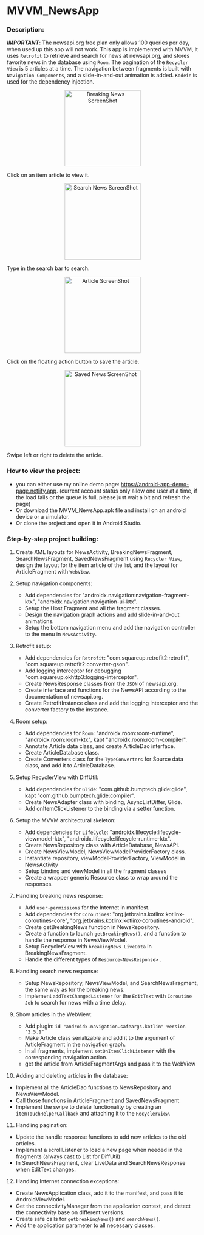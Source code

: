 # MVVM_NewsApp

### Description:
***IMPORTANT***: The newsapi.org free plan only allows 100 queries per day, when used up this app will not work.
This app is implemented with MVVM, it uses `Retrofit` to retrieve and search for news at newsapi.org, and stores favorite news in the database using `Room`. The pagination of the `Recycler View` is 5 articles at a time. The navigation between fragments is built with `Navigation Components`, and a slide-in-and-out animation is added. `Kodein` is used for the dependency injection.
<p align="center"> <img src="/ScreenShots/breakingNews.png" width="200" alt="Breaking News ScreenShot" /> </p>
Click on an item article to view it.
<p align="center"> <img src="/ScreenShots/searchNews.png" width="200" alt="Search News ScreenShot" /> </p>
Type in the search bar to search.
<p align="center"> <img src="/ScreenShots/article.png" width="200" alt="Article ScreenShot" /> </p>
Click on the floating action button to save the article.
<p align="center"> <img src="/ScreenShots/savedNews.png" width="200" alt="Saved News ScreenShot" /> </p>
Swipe left or right to delete the article.

### How to view the project:

- you can either use my online demo page: <a href="https://android-app-demo-page.netlify.app" target="_blank">https://android-app-demo-page.netlify.app</a>.
  (current account status only allow one user at a time, if the load fails or the queue is full, please just wait a bit and refresh the page)
- Or download the MVVM_NewsApp.apk file and install on an android device or a simulator.
- Or clone the project and open it in Android Studio.

### Step-by-step project building:

1. Create XML layouts for NewsActivity, BreakingNewsFragment, SearchNewsFragment, SavedNewsFragment using `Recycler View`,
   design the layout for the item article of the list, and the layout for ArticleFragment with `WebView`.

2. Setup navigation components:
   - Add dependencies for "androidx.navigation:navigation-fragment-ktx", "androidx.navigation:navigation-ui-ktx".
   - Setup the Host Fragment and all the fragment classes.
   - Design the navigation graph actions and add slide-in-and-out animations.
   - Setup the bottom navigation menu and add the navigation controller to the menu in `NewsActivity`.

3. Retrofit setup:
   - Add dependencies for `Retrofit`: "com.squareup.retrofit2:retrofit", "com.squareup.retrofit2:converter-gson".
   - Add logging interceptor for debugging "com.squareup.okhttp3:logging-interceptor".
   - Create NewsResponse classes from the `JSON` of newsapi.org.
   - Create interface and functions for the NewsAPI according to the documentation of newsapi.org.
   - Create RetrofitInstance class and add the logging interceptor and the converter factory to the instance.

4. Room setup:
   - Add dependencies for `Room`: "androidx.room:room-runtime", "androidx.room:room-ktx", kapt "androidx.room:room-compiler".
   - Annotate Article data class, and create ArticleDao interface.
   - Create ArticleDatabase class.
   - Create Converters class for the `TypeConverters` for Source data class, and add it to ArticleDatabase.

5. Setup RecyclerView with DiffUtil:
   - Add dependencies for `Glide`: "com.github.bumptech.glide:glide", kapt "com.github.bumptech.glide:compiler".
   - Create NewsAdapter class with binding, AsyncListDiffer, Glide.
   - Add onItemClickListener to the binding via a setter function.

6. Setup the MVVM architectural skeleton:
   - Add dependencies for `LifeCycle`: "androidx.lifecycle:lifecycle-viewmodel-ktx", "androidx.lifecycle:lifecycle-runtime-ktx".
   - Create NewsRepository class with ArticleDatabase, NewsAPI.
   - Create NewsViewModel, NewsViewModelProviderFactory class.
   - Instantiate repository, viewModelProviderFactory, ViewModel in NewsActivity
   - Setup binding and viewModel in all the fragment classes
   - Create a wrapper generic Resource class to wrap around the responses.

7. Handling breaking news response:
   - Add `user-permissions` for the Internet in manifest.
   - Add dependencies for `Coroutines`: "org.jetbrains.kotlinx:kotlinx-coroutines-core", "org.jetbrains.kotlinx:kotlinx-coroutines-android".
   - Create getBreakingNews function in NewsRepository.
   - Create a function to launch `getBreakingNews()`, and a function to handle the response in NewsViewModel.
   - Setup RecyclerView with `breakingNews LiveData` in BreakingNewsFragment.
   - Handle the different types of `Resource<NewsResponse>` .

8. Handling search news response:
   - Setup NewsRepository, NewsViewModel, and SearchNewsFragment, the same way as for the breaking news.
   - Implement `addTextChangedListener` for the `EditText` with `Coroutine Job` to search for news with a time delay.

9. Show articles in the WebView:
   - Add plugin: `id "androidx.navigation.safeargs.kotlin" version "2.5.1"`
   - Make Article class serializable and add it to the argument of ArticleFragment in the navigation graph.
   - In all fragments, implement `setOnItemClickListener` with the corresponding navigation action.
   - get the article from ArticleFragmentArgs and pass it to the WebView

10. Adding and deleting articles in the database:
   - Implement all the ArticleDao functions to NewsRepository and NewsViewModel.
   - Call those functions in ArticleFragment and SavedNewsFragment
   - Implement the swipe to delete functionality by creating an `itemTouchHelperCallback` and attaching it to the `RecyclerView`.

11. Handling pagination:
   - Update the handle response functions to add new articles to the old articles.
   - Implement a scrollListener to load a new page when needed in the fragments (always cast to List for DiffUtil)
   - In SearchNewsFragment, clear LiveData and SearchNewsResponse when EditText changes.

12. Handling Internet connection exceptions:
   - Create NewsApplication class, add it to the manifest, and pass it to AndroidViewModel.
   - Get the connectivityManager from the application context, and detect the connectivity base on different versions.
   - Create safe calls for `getbreakingNews()` and `searchNews()`.
   - Add the application parameter to all necessary classes.